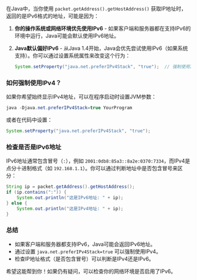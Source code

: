 在Java中，当你使用 `packet.getAddress().getHostAddress()` 获取IP地址时，返回的是IPv6格式的地址，可能是因为：

1. **你的操作系统或网络环境优先使用IPv6** - 如果客户端和服务器都在支持IPv6的环境中运行，Java可能会默认使用IPv6地址。

2. **Java默认偏好IPv6** - 从Java 1.4开始，Java会优先尝试使用IPv6（如果系统支持）。你可以通过设置系统属性来改变这个行为：
   ```java
   System.setProperty("java.net.preferIPv4Stack", "true");  // 强制使用IPv4
   ```

### 如何强制使用IPv4？
如果你希望始终显示IPv4地址，可以在程序启动时设置JVM参数：
```java
java -Djava.net.preferIPv4Stack=true YourProgram
```
或者在代码中设置：
```java
System.setProperty("java.net.preferIPv4Stack", "true");
```

### 检查是否是IPv6地址
IPv6地址通常包含冒号（`:`），例如 `2001:0db8:85a3::8a2e:0370:7334`，而IPv4是点分十进制格式（如 `192.168.1.1`）。你可以通过判断地址中是否包含冒号来区分：
```java
String ip = packet.getAddress().getHostAddress();
if (ip.contains(":")) {
    System.out.println("这是IPv6地址: " + ip);
} else {
    System.out.println("这是IPv4地址: " + ip);
}
```

### 总结
- 如果客户端和服务器都支持IPv6，Java可能会返回IPv6地址。
- 通过设置 `java.net.preferIPv4Stack=true` 可以强制使用IPv4。
- 检查IP地址格式（是否包含冒号）可以判断是IPv4还是IPv6。

希望这能帮到你！如果仍有疑问，可以检查你的网络环境是否启用了IPv6。